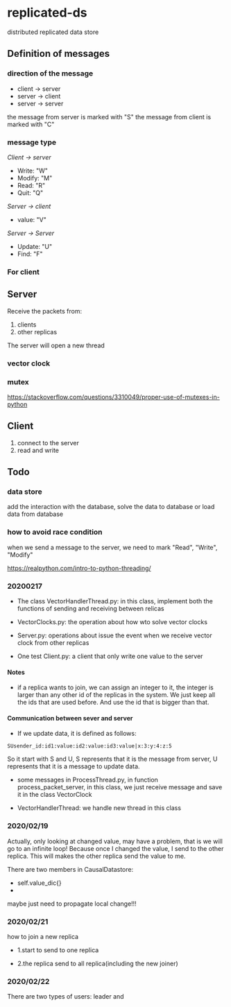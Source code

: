 # replicated-ds
distributed replicated data store

## Definition of messages

### direction of the message
- client -> server
- server -> client
- server -> server

the message from server is marked with "S"
the message from client is marked with "C"

### message type

*Client -> server*

- Write: "W"
- Modify: "M"
- Read: "R"
- Quit: "Q"

*Server -> client*

- value: "V"

*Server -> Server*

- Update: "U"
- Find: "F"

### For client

## Server
Receive the packets from:
1. clients
2. other replicas

The server will open a new thread

### vector clock

### mutex
https://stackoverflow.com/questions/3310049/proper-use-of-mutexes-in-python

## Client
1. connect to the server
2. read and write

## Todo
### data store

add the interaction with the database, solve the data to database
or load data from database


### how to avoid race condition

when we send a message to the server, we need to mark "Read", "Write", "Modify"

https://realpython.com/intro-to-python-threading/

### 20200217

- The class VectorHandlerThread.py: in this class, implement both the functions of
sending and receiving between relicas

- VectorClocks.py: the operation about how wto solve vector clocks

- Server.py: operations about issue the event when we receive vector clock from other replicas

- One test Client.py: a client that only write one value to the server

#### Notes

- if a replica wants to join, we can assign an integer to it, the
integer is larger than any other id of the replicas in the  system.
We just keep all the ids that are used before. And use the id that
is bigger than that.

#### Communication between sever and server

- If we update data, it is defined as follows: 

```
SUsender_id:id1:value:id2:value:id3:value|x:3:y:4:z:5
```
So it start with S and U, S represents that it is the message from server, U represents
that it is a message to update data.

- some messages in ProcessThread.py, in function process_packet_server, in this class,
we just receive message and save it in the class VectorClock

- VectorHandlerThread: we handle new thread in this class

### 2020/02/19
Actually, only looking at changed value, may have a problem, that
is we will go to an infinite loop!
Because once I changed the value, I send to the other replica. This will 
makes the other replica send the value to me.

There are two members in CausalDatastore:

- self.value_dic{}
- 

maybe just need to propagate local change!!!

### 2020/02/21

how to join a new replica

- 1.start to send to one replica

- 2.the replica send to all replica(including the new joiner)

### 2020/02/22

There are two types of users: leader and 


